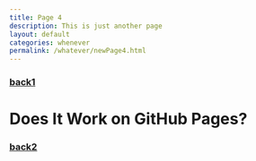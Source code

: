 ```yaml
---
title: Page 4
description: This is just another page
layout: default
categories: whenever
permalink: /whatever/newPage4.html
---
```


### [back1](../)

# Does It Work on GitHub Pages?

### [back2](/)

